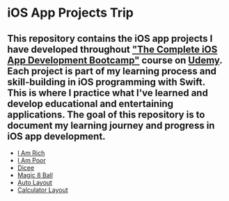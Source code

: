 # iOS App Projects Trip
This repository contains the iOS app projects I have developed throughout ["The Complete iOS App Development Bootcamp"](https://www.udemy.com/share/101WsW3@L4AiDap_LWHfPfs2b7D52ZYMeGJxMU4KGbCZ_9skj0tzqMulwxlvD1trlxAVT2wabw==/) course on [Udemy](https://www.udemy.com). Each project is part of my learning process and skill-building in iOS programming with Swift. This is where I practice what I've learned and develop educational and entertaining applications.
The goal of this repository is to document my learning journey and progress in iOS app development.
---
- [I Am Rich](https://github.com/ngoquangtruong-personal/iOS_App-Projects/tree/main/I_Am_Rich)
- [I Am Poor](https://github.com/ngoquangtruong-personal/iOS_App-Projects/tree/main/I_Am_Poor)
- [Dicee](https://github.com/ngoquangtruong-personal/iOS_App-Projects/tree/main/Dicee)
- [Magic 8 Ball](https://github.com/ngoquangtruong-personal/iOS_App-Projects/tree/main/Magic_8_Ball)
- [Auto Layout](https://github.com/ngoquangtruong-personal/iOS_App-Projects/tree/main/Auto_Layout)
- [Calculator Layout](https://github.com/ngoquangtruong-personal/iOS_App-Projects/tree/main/Calculator_Layout)